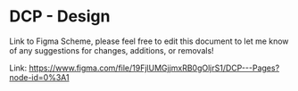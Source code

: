 # DCP - Design

Link to Figma Scheme, please feel free to edit this document to let me know of any suggestions for changes, additions, or removals!

Link: https://www.figma.com/file/19FjlUMGjjmxRB0gOljrS1/DCP---Pages?node-id=0%3A1 
